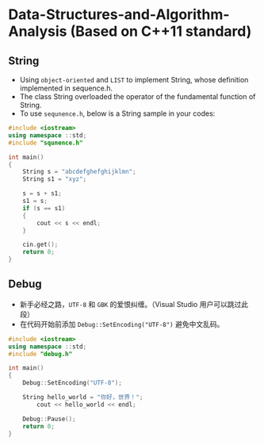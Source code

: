 # Data-Structures-and-Algorithm-Analysis (Based on C++11 standard)

## String
* Using `object-oriented` and `LIST` to implement String, whose definition implemented in sequence.h.
* The class String overloaded the operator of the fundamental function of String.
* To use `sequnence.h`, below is a String sample in your codes:
```C++
#include <iostream>
using namespace ::std;
#include "squnence.h"

int main()
{
	String s = "abcdefghefghijklmn";
	String s1 = "xyz";

	s = s + s1;
	s1 = s;
	if (s == s1)
	{
		cout << s << endl;
	}

	cin.get();
	return 0;
}
```
## Debug
* 新手必经之路，`UTF-8` 和 `GBK` 的爱恨纠缠。（Visual Studio 用户可以跳过此段）
* 在代码开始前添加 `Debug::SetEncoding("UTF-8")` 避免中文乱码。
```C++
#include <iostream>
using namespace ::std;
#include "debug.h"

int main()
{
	Debug::SetEncoding("UTF-8");

	String hello_world = "你好，世界！";
        cout << hello_world << endl;

	Debug::Pause();
	return 0;
}
```
